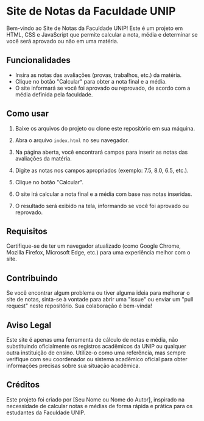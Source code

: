 # Site de Notas da Faculdade UNIP

Bem-vindo ao Site de Notas da Faculdade UNIP! Este é um projeto em HTML, CSS e JavaScript que permite calcular a nota, média e determinar se você será aprovado ou não em uma matéria.

## Funcionalidades

- Insira as notas das avaliações (provas, trabalhos, etc.) da matéria.
- Clique no botão "Calcular" para obter a nota final e a média.
- O site informará se você foi aprovado ou reprovado, de acordo com a média definida pela faculdade.

## Como usar

1. Baixe os arquivos do projeto ou clone este repositório em sua máquina.

2. Abra o arquivo `index.html` no seu navegador.

3. Na página aberta, você encontrará campos para inserir as notas das avaliações da matéria.

4. Digite as notas nos campos apropriados (exemplo: 7.5, 8.0, 6.5, etc.).

5. Clique no botão "Calcular".

6. O site irá calcular a nota final e a média com base nas notas inseridas.

7. O resultado será exibido na tela, informando se você foi aprovado ou reprovado.

## Requisitos

Certifique-se de ter um navegador atualizado (como Google Chrome, Mozilla Firefox, Microsoft Edge, etc.) para uma experiência melhor com o site.

## Contribuindo

Se você encontrar algum problema ou tiver alguma ideia para melhorar o site de notas, sinta-se à vontade para abrir uma "issue" ou enviar um "pull request" neste repositório. Sua colaboração é bem-vinda!

## Aviso Legal

Este site é apenas uma ferramenta de cálculo de notas e média, não substituindo oficialmente os registros acadêmicos da UNIP ou qualquer outra instituição de ensino. Utilize-o como uma referência, mas sempre verifique com seu coordenador ou sistema acadêmico oficial para obter informações precisas sobre sua situação acadêmica.

## Créditos

Este projeto foi criado por [Seu Nome ou Nome do Autor], inspirado na necessidade de calcular notas e médias de forma rápida e prática para os estudantes da Faculdade UNIP.
